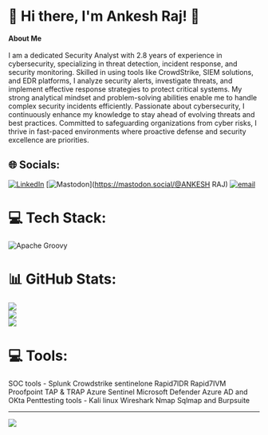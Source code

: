 # 💫 Hi there, I'm Ankesh Raj! 👋
**About Me**  <br><br>I am a dedicated Security Analyst with 2.8 years of experience in cybersecurity, specializing in threat detection, incident response, and security monitoring. Skilled in using tools like CrowdStrike, SIEM solutions, and EDR platforms, I analyze security alerts, investigate threats, and implement effective response strategies to protect critical systems. My strong analytical mindset and problem-solving abilities enable me to handle complex security incidents efficiently. Passionate about cybersecurity, I continuously enhance my knowledge to stay ahead of evolving threats and best practices. Committed to safeguarding organizations from cyber risks, I thrive in fast-paced environments where proactive defense and security excellence are priorities.


## 🌐 Socials:
[![LinkedIn](https://img.shields.io/badge/LinkedIn-%230077B5.svg?logo=linkedin&logoColor=white)](https://linkedin.com/in/https://www.linkedin.com/in/ankesh-raj-5140bb1b7/) [![Mastodon](https://img.shields.io/badge/-MASTODON-%232B90D9?logo=mastodon&logoColor=white)](https://mastodon.social/@ANKESH RAJ) [![email](https://img.shields.io/badge/Email-D14836?logo=gmail&logoColor=white)](mailto:ankesh1902@gmail.com) 

# 💻 Tech Stack:
![Apache Groovy](https://img.shields.io/badge/Apache%20Groovy-4298B8.svg?style=for-the-badge&logo=Apache+Groovy&logoColor=white)
# 📊 GitHub Stats:
![](https://github-readme-stats.vercel.app/api?username=Ankesh1902&theme=dark&hide_border=true&include_all_commits=true&count_private=false)<br/>
![](https://nirzak-streak-stats.vercel.app/?user=Ankesh1902&theme=dark&hide_border=true)<br/>
![](https://github-readme-stats.vercel.app/api/top-langs/?username=Ankesh1902&theme=dark&hide_border=true&include_all_commits=true&count_private=false&layout=compact)

# 💻 Tools:
SOC tools - Splunk Crowdstrike sentinelone Rapid7IDR Rapid7IVM Proofpoint TAP & TRAP Azure Sentinel Microsoft Defender Azure AD and OKta
Penttesting tools - Kali linux Wireshark Nmap Sqlmap and Burpsuite

---
[![](https://visitcount.itsvg.in/api?id=Ankesh1902&icon=0&color=0)](https://visitcount.itsvg.in)

<!-- Proudly created with GPRM ( https://gprm.itsvg.in ) -->
